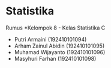 # Statistika
Rumus 
*Kelompok 8 - Kelas Statistika C
- Putri Armaini (192410101094)
- Arham Zainul Abidin (192410101095)
- Muhamad Wijayanto (192410101096)
- Masyhuri Farhan (192410101098)

